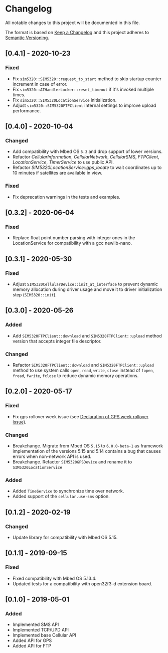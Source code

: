 # Changelog
All notable changes to this project will be documented in this file.

The format is based on [Keep a Changelog](https://keepachangelog.com/en/1.0.0/)
and this project adheres to [Semantic Versioning](https://semver.org/spec/v2.0.0.html).

## [0.4.1] - 2020-10-23
### Fixed
- Fix `sim5320::SIM5320::request_to_start` method to skip startup counter increment in case of error.
- Fix `sim5320::ATHandlerLocker::reset_timeout` if it's invoked multiple times.
- Fix `sim5320::SIM5320LocationService` initialization.
- Adjust `sim5320::SIM5320FTPClient` internal settings to improve upload performance.

## [0.4.0] - 2020-10-04
### Changed
- Add compatibility with Mbed OS `6.3` and drop support of lower versions.
- Refactor *CellularInformation*, *CellularNetwork*, *CellularSMS*, *FTPClient*, *LocationService*, *TimerService* to use public API.
- Refactor *SIM5320LocationService::gps_locate* to wait coordinates up to 10 minutes if satellites are available in view.

### Fixed
- Fix deprecation warnings in the tests and examples.

## [0.3.2] - 2020-06-04
### Fixed

- Replace float point number parsing with integer ones in the LocationService for compatibility with a gcc newlib-nano.

## [0.3.1] - 2020-05-30
### Fixed

- Adjust `SIM5320CellularDevice::init_at_interface` to prevent dynamic memory allocation
  during driver usage and move it to driver initialization step (`SIM5320::init`).

## [0.3.0] - 2020-05-26
### Added

- Add `SIM5320FTPClient::download` and `SIM5320FTPClient::upload` method version
  that accepts integer file descriptor.

### Changed

- Refactor `SIM5320FTPClient::download` and `SIM5320FTPClient::upload` method to use system calls
  `open`, `read`, `write`, `close` instead of `fopen`, `fread`, `fwrite`, `fclose` to reduce
  dynamic memory operations.

## [0.2.0] - 2020-05-17
### Fixed

- Fix gps rollover week issue (see [Declaration of GPS week rollover issue](https://cdn-learn.adafruit.com/assets/assets/000/084/848/original/GPS-week-rollover_Simcom.pdf?1574619386)).

### Changed

- Breakchange. Migrate from Mbed OS `5.15` to `6.0.0-beta-1` as framework implementation of the versions 5.15 and 5.14 contains
  a bug that causes errors when non-network API is used.
- Breakchange. Refactor `SIM5320GPSDevice` and rename it to `SIM5320LocationService`

### Added

- Added `TimeService` to synchronize time over network.
- Added support of the `cellular.use-sms` option.

## [0.1.2] - 2020-02-19

### Changed

- Update library for compatibility with Mbed OS 5.15.

## [0.1.1] - 2019-09-15

### Fixed

- Fixed compatibility with Mbed OS 5.13.4.
- Updated tests for a compatibility with open32f3-d extension board.

## [0.1.0] - 2019-05-01

### Added

- Implemented SMS API
- Implemented TCP/UPD API
- Implemented base Cellular API
- Added API for GPS
- Added API for FTP
